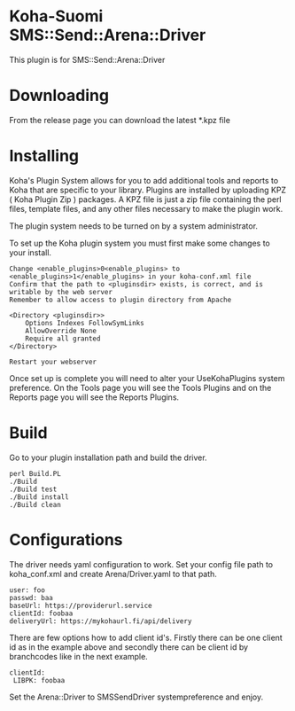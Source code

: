 # Koha-Suomi SMS::Send::Arena::Driver

This plugin is for SMS::Send::Arena::Driver

# Downloading

From the release page you can download the latest \*.kpz file

# Installing

Koha's Plugin System allows for you to add additional tools and reports to Koha that are specific to your library. Plugins are installed by uploading KPZ ( Koha Plugin Zip ) packages. A KPZ file is just a zip file containing the perl files, template files, and any other files necessary to make the plugin work.

The plugin system needs to be turned on by a system administrator.

To set up the Koha plugin system you must first make some changes to your install.

    Change <enable_plugins>0<enable_plugins> to <enable_plugins>1</enable_plugins> in your koha-conf.xml file
    Confirm that the path to <pluginsdir> exists, is correct, and is writable by the web server
    Remember to allow access to plugin directory from Apache

    <Directory <pluginsdir>>
        Options Indexes FollowSymLinks
        AllowOverride None
        Require all granted
    </Directory>

    Restart your webserver

Once set up is complete you will need to alter your UseKohaPlugins system preference. On the Tools page you will see the Tools Plugins and on the Reports page you will see the Reports Plugins.

# Build

Go to your plugin installation path and build the driver.

    perl Build.PL
    ./Build
    ./Build test
    ./Build install
    ./Build clean

# Configurations

The driver needs yaml configuration to work. Set your config file path to koha_conf.xml and create Arena/Driver.yaml to that path.

    user: foo
    passwd: baa
    baseUrl: https://providerurl.service
    clientId: foobaa
    deliveryUrl: https://mykohaurl.fi/api/delivery

There are few options how to add client id's. Firstly there can be one client id as in the example above and secondly there can be client id by branchcodes like in the next example.

    clientId:
     LIBPK: foobaa

Set the Arena::Driver to SMSSendDriver systempreference and enjoy.
